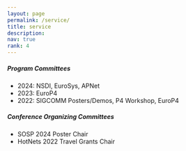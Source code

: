 ```yaml
---
layout: page
permalink: /service/
title: service
description: 
nav: true
rank: 4
---
```


##### Program Committees
* 2024: NSDI, EuroSys, APNet 
* 2023: EuroP4
* 2022: SIGCOMM Posters/Demos, P4 Workshop, EuroP4 

##### Conference Organizing Committees
* SOSP 2024 Poster Chair 
* HotNets 2022 Travel Grants Chair 
